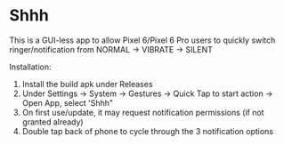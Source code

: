 # Shhh
This is a GUI-less app to allow Pixel 6/Pixel 6 Pro users to quickly switch ringer/notification from NORMAL -> VIBRATE -> SILENT

Installation:
1. Install the build apk under Releases
2. Under Settings -> System -> Gestures -> Quick Tap to start action -> Open App, select 'Shhh"
3. On first use/update, it may request notification permissions (if not granted already)
4. Double tap back of phone to cycle through the 3 notification options
